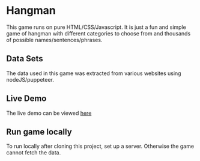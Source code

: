 # Hangman
This game runs on pure HTML/CSS/Javascript. It is just a fun and simple game of hangman with different categories to choose from and thousands of possible names/sentences/phrases.

## Data Sets
The data used in this game was extracted from various websites using nodeJS/puppeteer. 

## Live Demo
The live demo can be viewed [here](https://jaredmt.github.io/Hangman/)

## Run game locally
To run locally after cloning this project, set up a server. Otherwise the game cannot fetch the data.